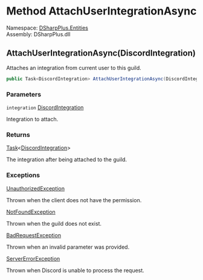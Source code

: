 # Method AttachUserIntegrationAsync

Namespace: [DSharpPlus.Entities](DSharpPlus.Entities.md)  
Assembly: DSharpPlus.dll

## <a id="DSharpPlus_Entities_DiscordGuild_AttachUserIntegrationAsync_DSharpPlus_Entities_DiscordIntegration_"></a>AttachUserIntegrationAsync\(DiscordIntegration\)

Attaches an integration from current user to this guild.

```csharp
public Task<DiscordIntegration> AttachUserIntegrationAsync(DiscordIntegration integration)
```

### Parameters

`integration` [DiscordIntegration](DSharpPlus.Entities.DiscordIntegration.md)

Integration to attach.

### Returns

[Task](https://learn.microsoft.com/dotnet/api/system.threading.tasks.task\-1)<[DiscordIntegration](DSharpPlus.Entities.DiscordIntegration.md)\>

The integration after being attached to the guild.

### Exceptions

[UnauthorizedException](DSharpPlus.Exceptions.UnauthorizedException.md)

Thrown when the client does not have the <xref href="DSharpPlus.Permissions.ManageGuild" data-throw-if-not-resolved="false"></xref> permission.

[NotFoundException](DSharpPlus.Exceptions.NotFoundException.md)

Thrown when the guild does not exist.

[BadRequestException](DSharpPlus.Exceptions.BadRequestException.md)

Thrown when an invalid parameter was provided.

[ServerErrorException](DSharpPlus.Exceptions.ServerErrorException.md)

Thrown when Discord is unable to process the request.

